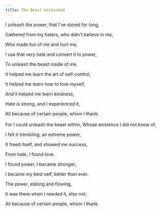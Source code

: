 ```yaml
---
title: The Beast Unleashed
---
```


I unleash the power, that I've stored for long,

Gathered from my haters, who didn't believe in me,

Who made fun of me and hurt me,

I use that very hate and convert it to power,

To unleash the beast inside of me.

It helped me learn the art of self-control,

It helped me learn how to love myself,

And it helped me learn kindness,

Hate is strong, and I experienced it,

All because of certain people, whom I thank.
\
\
For I could unleash the beast within,
Whose existence I did not know of,

I felt it trembling, an extreme power,

It freed itself, and showed me success,

From hate, I found love.

I found power, I became stronger,

I became my best self, better than ever.

The power, ebbing and flowing,

It was there when I needed it, else not,

All because of certain people, whom I thank.
